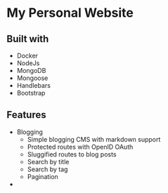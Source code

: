 # My Personal Website

## Built with

- Docker
- NodeJs
- MongoDB
- Mongoose
- Handlebars
- Bootstrap

## Features

- Blogging
  - Simple blogging CMS with markdown support
  - Protected routes with OpenID OAuth 
  - Sluggified routes to blog posts
  - Search by title
  - Search by tag
  - Pagination
- 